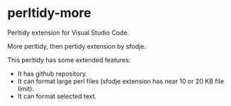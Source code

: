 # perltidy-more

Perltidy extension for Visual Studio Code.

More perltidy, then pertidy extension by sfodje.

This perltidy has some extended features:

- It has github repository.
- It can format large perl files (sfodje extension has near 10 or 20 KB
file limit).
- It can format selected text.
